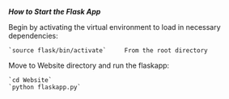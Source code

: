 ***How to Start the Flask App***

Begin by activating the virtual environment to load in necessary dependencies:

	`source flask/bin/activate`     From the root directory

Move to Website directory and run the flaskapp:

	`cd Website`
	`python flaskapp.py`


